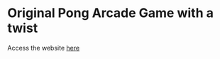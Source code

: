# Original Pong Arcade Game with a twist

Access the website [here](https://mukundsutar.github.io/Pong-Arcade-Game/)


